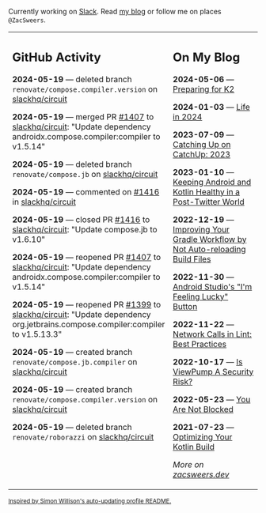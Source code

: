 Currently working on [Slack](https://slack.com/). Read [my blog](https://zacsweers.dev/) or follow me on places `@ZacSweers`.

<table><tr><td valign="top" width="60%">

## GitHub Activity
<!-- githubActivity starts -->
**2024-05-19** — deleted branch `renovate/compose.compiler.version` on [slackhq/circuit](https://github.com/slackhq/circuit)

**2024-05-19** — merged PR [#1407](https://github.com/slackhq/circuit/pull/1407) to [slackhq/circuit](https://github.com/slackhq/circuit): "Update dependency androidx.compose.compiler:compiler to v1.5.14"

**2024-05-19** — deleted branch `renovate/compose.jb` on [slackhq/circuit](https://github.com/slackhq/circuit)

**2024-05-19** — commented on [#1416](https://github.com/slackhq/circuit/pull/1416#issuecomment-2119094333) in [slackhq/circuit](https://github.com/slackhq/circuit)

**2024-05-19** — closed PR [#1416](https://github.com/slackhq/circuit/pull/1416) to [slackhq/circuit](https://github.com/slackhq/circuit): "Update compose.jb to v1.6.10"

**2024-05-19** — reopened PR [#1407](https://github.com/slackhq/circuit/pull/1407) to [slackhq/circuit](https://github.com/slackhq/circuit): "Update dependency androidx.compose.compiler:compiler to v1.5.14"

**2024-05-19** — reopened PR [#1399](https://github.com/slackhq/circuit/pull/1399) to [slackhq/circuit](https://github.com/slackhq/circuit): "Update dependency org.jetbrains.compose.compiler:compiler to v1.5.13.3"

**2024-05-19** — created branch `renovate/compose.jb.compiler` on [slackhq/circuit](https://github.com/slackhq/circuit)

**2024-05-19** — created branch `renovate/compose.compiler.version` on [slackhq/circuit](https://github.com/slackhq/circuit)

**2024-05-19** — deleted branch `renovate/roborazzi` on [slackhq/circuit](https://github.com/slackhq/circuit)
<!-- githubActivity ends -->
</td><td valign="top" width="40%">

## On My Blog
<!-- blog starts -->
**2024-05-06** — [Preparing for K2](https://www.zacsweers.dev/preparing-for-k2/)

**2024-01-03** — [Life in 2024](https://www.zacsweers.dev/life-in-2024/)

**2023-07-09** — [Catching Up on CatchUp: 2023](https://www.zacsweers.dev/catching-up-on-catchup-2023/)

**2023-01-10** — [Keeping Android and Kotlin Healthy in a Post-Twitter World](https://www.zacsweers.dev/keeping-android-healthy/)

**2022-12-19** — [Improving Your Gradle Workflow by Not Auto-reloading Build Files](https://www.zacsweers.dev/improving-your-workflow-by-not-auto-reloading-build-files/)

**2022-11-30** — [Android Studio's "I'm Feeling Lucky" Button](https://www.zacsweers.dev/android-studios-im-feeling-lucky-button/)

**2022-11-22** — [Network Calls in Lint: Best Practices](https://www.zacsweers.dev/network-calls-in-lint-best-practices/)

**2022-10-17** — [Is ViewPump A Security Risk?](https://www.zacsweers.dev/is-viewpump-a-security-risk/)

**2022-05-23** — [You Are Not Blocked](https://www.zacsweers.dev/you-are-not-blocked/)

**2021-07-23** — [Optimizing Your Kotlin Build](https://www.zacsweers.dev/optimizing-your-kotlin-build/)
<!-- blog ends -->
_More on [zacsweers.dev](https://zacsweers.dev/)_
</td></tr></table>

<sub><a href="https://simonwillison.net/2020/Jul/10/self-updating-profile-readme/">Inspired by Simon Willison's auto-updating profile README.</a></sub>